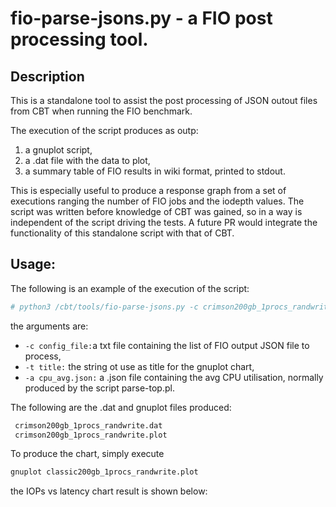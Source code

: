 # fio-parse-jsons.py - a FIO post processing tool.

## Description

This is a standalone tool to assist the post processing of JSON outout files from CBT when running the FIO benchmark.

The execution of the script produces as outp:

1. a gnuplot script,
2. a .dat file with the data to plot,
3. a summary table of FIO results in wiki format, printed to stdout.

This is especially useful to produce a response graph from a set of executions ranging the number of FIO jobs and the iodepth values.
The script was written before knowledge of CBT was gained, so in a way is independent of the script driving the tests.
A future PR would integrate the functionality of this standalone script with that of CBT.

## Usage:

The following is an example of the execution of the script:

```bash
# python3 /cbt/tools/fio-parse-jsons.py -c crimson200gb_1procs_randwrite_list -t 'Crimson 200GB RBD 4k rw' -a crimson4cores_200gb_1img_4k_1procs_randwrite_avg.json
```

the arguments are:

- `-c config_file:`a txt file containing the list of FIO output JSON file to process,
- `-t title:` the string ot use as title for the gnuplot chart,
- `-a cpu_avg.json:` a .json file containing the avg CPU utilisation, normally produced by the script parse-top.pl.

The following are the .dat and gnuplot files produced:
```bash
 crimson200gb_1procs_randwrite.dat
 crimson200gb_1procs_randwrite.plot
```

To produce the chart, simply execute

```bash
gnuplot classic200gb_1procs_randwrite.plot
```

the IOPs vs latency chart result is shown below:
